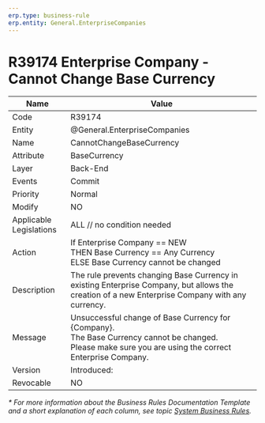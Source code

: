 ```yaml
---
erp.type: business-rule
erp.entity: General.EnterpriseCompanies
---
```


# R39174 Enterprise Company - Cannot Change Base Currency
| Name | Value |
| ---- | ----- |
| Code | R39174 |
| Entity | @General.EnterpriseCompanies |
| Name | CannotChangeBaseCurrency |
| Attribute | BaseCurrency |
| Layer | Back-End |
| Events | Commit |
| Priority | Normal |
| Modify | NO |
| Applicable Legislations | ALL // no condition needed |
| Action | If Enterprise Company == NEW <br> THEN Base Currency == Any Currency <br> ELSE Base Currency cannot be changed |
| Description | The rule prevents changing Base Currency in existing Enterprise Company, but allows the creation of a new Enterprise Company with any currency. |
| Message |  Unsuccessful change of Base Currency for {Company}. <br> The Base Currency cannot be changed. <br> Please make sure you are using the correct Enterprise Company. |
| Version | Introduced: |
| Revocable | NO |

*\* For more information about the Business Rules Documentation Template and a short explanation of each column, see
topic [System Business Rules](../templates/template-description-system-business-rules.md).*
